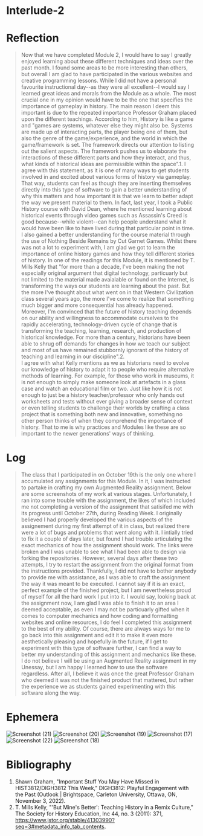# Interlude-2 
# Reflection
> Now that we have completed Module 2, I would have to say I greatly enjoyed learning about these different techniques and ideas over the past month. I found some areas to be more interesting than others, but overall I am glad to have participated in the various websites and creative programming lessons. While I did not have a personal favourite instructional day--as they were all excellent--I would say I learned great ideas and morals from the Module as a whole. The most crucial one in my opinion would have to be the one that specifies the importance of gameplay in history. The main reason I deem this important is due to the repeated importance Professor Graham placed upon the different teachings. According to him, History is like a game and "games are systems, whatever else they might also be. Systems are made up of interacting parts, the player being one of them, but also the genre of the game/experience, and the world in which the game/framework is set. The framework directs our attention to listing out the salient aspects. The framework pushes us to elaborate the interactions of these different parts and how they interact, and thus, what kinds of historical ideas are permissible within the space".1. I agree with this statement, as it is one of many ways to get students involved in and excited about various forms of history via gameplay. That way, students can feel as though they are inserting themselves directly into this type of software to gain a better understanding of why this matters and how important it is that we learn to better adapt the way we present material to them. In fact, last year, I took a Public History course with David Dean, where he mentioned learning about historical events through video games such as Assassin's Creed is good because--while violent--can help people understand what it would have been like to have lived during that particular point in time.
> I also gained a better understanding for the course material through the use of Nothing Beside Remains by Cut Garnet Games. Whilst there was not a lot to experiment with, I am glad we got to learn the importance of online history games and how they tell different stories of history. In one of the readings for this Module, it is mentioned by T. Mills Kelly that "for more than a decade, I've been making the not especially original argument that digital technology, particuarly but not limited to the material made avaialable or found on the Internet, is transforming the ways our students are learning about the past. But the more I've thought about what went on in that Western Civilization class several years ago, the more I've come to realize that something much bigger and more consequential has already happened. Moreover, I'm convinced that the future of history teaching depends on our ability and willingness to accommodate ourselves to the rapidly accelerating, technology-driven cycle of change that is transforming the teaching, learning, research, and production of historical knowledge. For more than a century, historians have been able to shrug off demands for changes in how we teach our subject and most of us have remained stubbornly ignorant of the history of teaching and learning in our discipline".2.  
> I agree with what Kelly mentions as we as historians need to evolve our knowledge of history to adapt it to people who require alternative methods of learning. For example, for those who work in museums, it is not enough to simply make someone look at artefacts in a glass case and watch an educational film or two. Just like how it is not enough to just be a history teacher/professor who only hands out worksheets and tests without ever giving a broader sense of context or even telling students to challenge their worlds by crafting a class project that is something both new and innovative, something no other person thinks of when they comprehend the importance of history. 
> That to me is why practices and Modules like these are so important to the newer generations' ways of thinking.  
# Log
> The class that I participated in on October 19th is the only one where I accumulated any assignments for this Module. In it, I was instructed to partake in crafting my own Augmented Reality assignment. Below are some screenshots of my work at various stages. Unfortunately, I ran into some trouble with the assignment, the likes of which included me not completing a version of the assignment that satisifed me with its progress until October 27th, during Reading Week. I originally believed I had properly developed the various aspects of the assignement during my first attempt of it in class, but realized there were a lot of bugs and problems that went along with it. I intially tried to fix it a couple of days later, but found I had trouble articulating the exact mechanics of how the assignment should work. The links were broken and I was unable to see what I had been able to design via forking the repositories.
> However, several days after these two attempts, I try to restart the assignment from the original format from the instructions provided. Thankfully, I did not have to bother anybody to provide me with assistance, as I was able to craft the assignment the way it was meant to be executed. I cannot say if it is an exact, perfect example of the finished project, but I am nevertheless proud of myself for all the hard work I put into it. I would say, looking back at the assignment now, I am glad I was able to finish it to an area I deemed acceptable, as even I may not be particuarly gifted when it comes to computer mechanics and how coding and formatting websites and online resources, I do feel I completed this assignment to the best of my ability. Of course, there are always ways for me to go back into this assignment and edit it to make it even more aesthetically pleasing and hopefully in the future, if I get to experiment with this type of software further, I can find a way to better my understanding of this assignment and mechanics like these.
> I do not believe I will be using an Augmented Reality assignment in my Unessay, but I am happy I learned how to use the software regardless. After all, I believe it was once the great Professor Graham who deemed it was not the finished product that mattered, but rather the experience we as students gained experimenting with this software along the way.
# Ephemera
![Screenshot (21)](https://user-images.githubusercontent.com/113065635/201451617-932058a9-0838-400a-8c8c-0bb613069aa0.png)
![Screenshot (20)](https://user-images.githubusercontent.com/113065635/201451623-e2f05eda-8a4f-48d3-89e6-172ccbec1c3a.png)
![Screenshot (19)](https://user-images.githubusercontent.com/113065635/201451636-c9fb06e9-b7b0-461f-ae7c-dedf7d61d46d.png)
![Screenshot (17)](https://user-images.githubusercontent.com/113065635/201451640-2faf3fcc-de9a-400b-a33f-ac7fd663aef3.png)
![Screenshot (22)](https://user-images.githubusercontent.com/113065635/201451959-652ed61e-0810-4052-885c-e9dd01db4ff9.png)
![Screenshot (18)](https://user-images.githubusercontent.com/113065635/201451975-1958b2cc-8939-43d2-86c6-af2125fe6fa9.png)
# Bibliography
1. Shawn Graham, "Important Stuff You May Have Missed in HIST3812/DIGH3812 This Week," DIGH3812: Playful Engagement with the Past (Outlook | Brightspace, Carleton University, Ottawa, ON, November 3, 2022).
2. T. Mills Kelly, "'But Mine's Better': Teaching History in a Remix Culture," The Society for History Education, Inc 44, no. 3 (2011): 371, https://www.jstor.org/stable/41303990?seq=3#metadata_info_tab_contents.
